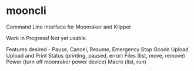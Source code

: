 # mooncli
Command Line Interface for Moonraker and Klipper

Work in Progress! Not yet usable.

Features desired -
Pause, Cancel, Resume, Emergency Stop
Gcode
Upload
Upload and Print
Status (printing, paused, error)
Files (list, move, remove)
Power (turn off moonraker power device)
Macro (list, run)